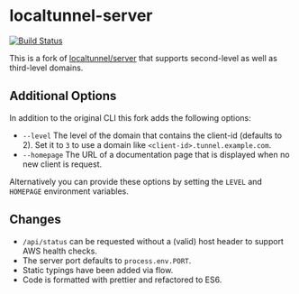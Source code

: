 # localtunnel-server

[![Build Status](https://travis-ci.org/cellular/localtunnel-server.svg?branch=master)](https://travis-ci.org/cellular/localtunnel-server)

This is a fork of [localtunnel/server](https://github.com/localtunnel/server) that supports second-level as well as third-level domains.

## Additional Options

In addition to the original CLI this fork adds the following options:

* `--level` The level of the domain that contains the client-id (defaults to 2). Set it to `3` to use a domain like `<client-id>.tunnel.example.com`.
* `--homepage` The URL of a documentation page that is displayed when no new client is request.

Alternatively you can provide these options by setting the `LEVEL` and `HOMEPAGE` environment variables.

## Changes

* `/api/status` can be requested without a (valid) host header to support AWS health checks.
* The server port defaults to `process.env.PORT`.
* Static typings have been added via flow. 
* Code is formatted with prettier and refactored to ES6.
